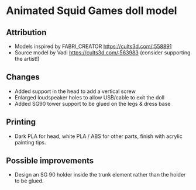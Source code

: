 # Animated Squid Games doll model

## Attribution

* Models inspired by FABRI_CREATOR https://cults3d.com/:558891
* Source model by Vadi https://cults3d.com/:563983 (consider supporting the artist!)

## Changes

* Added support in the head to add a vertical screw
* Enlarged loudspeaker holes to allow USB/cable to exit the doll
* Added SG90 tower support to be glued on the legs & dress base

## Printing

* Dark PLA for head, white PLA / ABS for other parts, finish with acrylic painting tips.

## Possible improvements

* Design an SG 90 holder inside the trunk element rather than the holder to be glued.